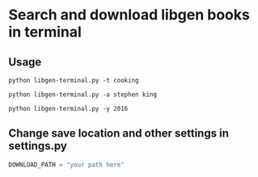 # Search and download libgen books in terminal

## Usage

```
python libgen-terminal.py -t cooking

python libgen-terminal.py -a stephen king

python libgen-terminal.py -y 2016
```

## Change save location and other settings in settings.py

``` python
DOWNLOAD_PATH = "your path here"
```
